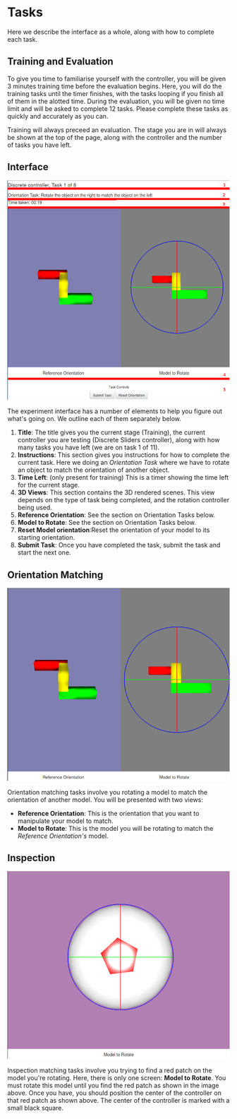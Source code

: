 # Tasks

Here we describe the interface as a whole, along with how to complete each task.

## Training and Evaluation

To give you time to familiarise yourself with the controller, you will be given 3 minutes training time before the evaluation begins. Here, you will do the training tasks until the timer finishes, with the tasks looping if you finish all of them in the alotted time. During the evaluation, you will be given no time limit and will be asked to complete 12 tasks. Please complete these tasks as quickly and accurately as you can. 

Training will always preceed an evaluation. The stage you are in will always be shown at the top of the page, along with the controller and the number of tasks you have left.

## Interface

![Experiment Interface](images/interface.png)

The experiment interface has a number of elements to help you figure out what's going on. We outline each of them separately below. 

1. __Title__: The title gives you the current stage (Training), the current controller you are testing (Discrete Sliders controller), along with how many tasks you have left (we are on task 1 of 11).
2. __Instructions__: This section gives you instructions for how to complete the current task. Here we doing an _Orientation Task_ where we have to rotate an object to match the orientation of another object. 
3. __Time Left__: (only present for training) This is a timer showing the time left for the current stage.
4. __3D Views__: This section contains the 3D rendered scenes. This view depends on the type of task being completed, and the rotation controller being used.
5. __Reference Orientation__: See the section on Orientation Tasks below.
6. __Model to Rotate__: See the section on Orientation Tasks below.
7. __Reset Model orientation__:Reset the orientation of your model to its starting orientation. 
8. __Submit Task__:  Once you have completed the task, submit the task and start the next one.

## Orientation Matching

![Orientation Tasks](images/orientation_task.png)

Orientation matching tasks involve you rotating a model to match the orientation of another model. You will be presented with two views:

- __Reference Orientation__: This is the orientation that you want to manipulate your model to match.
- __Model to Rotate__: This is the model you will be rotating to match the _Reference Orientation's_ model.

## Inspection

![Inspection Tasks](images/inspection_task.png)

Inspection matching tasks involve you trying to find a red patch on the model you're rotating. Here, there is only one screen: __Model to Rotate__. You must rotate this model until you find the red patch as shown in the image above. Once you have, you should position the center of the controller on that red patch as shown above. The center of the controller is marked with a small black square. 
